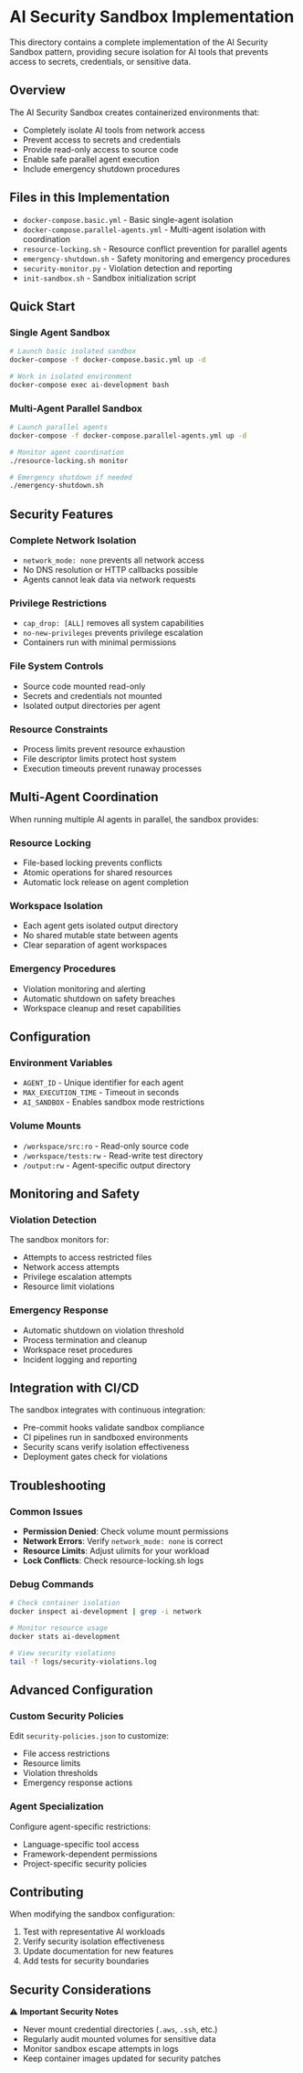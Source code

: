 # AI Security Sandbox Implementation

This directory contains a complete implementation of the AI Security Sandbox pattern, providing secure isolation for AI tools that prevents access to secrets, credentials, or sensitive data.

## Overview

The AI Security Sandbox creates containerized environments that:
- Completely isolate AI tools from network access
- Prevent access to secrets and credentials
- Provide read-only access to source code
- Enable safe parallel agent execution
- Include emergency shutdown procedures

## Files in this Implementation

- `docker-compose.basic.yml` - Basic single-agent isolation
- `docker-compose.parallel-agents.yml` - Multi-agent isolation with coordination
- `resource-locking.sh` - Resource conflict prevention for parallel agents
- `emergency-shutdown.sh` - Safety monitoring and emergency procedures
- `security-monitor.py` - Violation detection and reporting
- `init-sandbox.sh` - Sandbox initialization script

## Quick Start

### Single Agent Sandbox

```bash
# Launch basic isolated sandbox
docker-compose -f docker-compose.basic.yml up -d

# Work in isolated environment
docker-compose exec ai-development bash
```

### Multi-Agent Parallel Sandbox

```bash
# Launch parallel agents
docker-compose -f docker-compose.parallel-agents.yml up -d

# Monitor agent coordination
./resource-locking.sh monitor

# Emergency shutdown if needed
./emergency-shutdown.sh
```

## Security Features

### Complete Network Isolation
- `network_mode: none` prevents all network access
- No DNS resolution or HTTP callbacks possible
- Agents cannot leak data via network requests

### Privilege Restrictions
- `cap_drop: [ALL]` removes all system capabilities
- `no-new-privileges` prevents privilege escalation
- Containers run with minimal permissions

### File System Controls
- Source code mounted read-only
- Secrets and credentials not mounted
- Isolated output directories per agent

### Resource Constraints
- Process limits prevent resource exhaustion
- File descriptor limits protect host system
- Execution timeouts prevent runaway processes

## Multi-Agent Coordination

When running multiple AI agents in parallel, the sandbox provides:

### Resource Locking
- File-based locking prevents conflicts
- Atomic operations for shared resources
- Automatic lock release on agent completion

### Workspace Isolation
- Each agent gets isolated output directory
- No shared mutable state between agents
- Clear separation of agent workspaces

### Emergency Procedures
- Violation monitoring and alerting
- Automatic shutdown on safety breaches
- Workspace cleanup and reset capabilities

## Configuration

### Environment Variables
- `AGENT_ID` - Unique identifier for each agent
- `MAX_EXECUTION_TIME` - Timeout in seconds
- `AI_SANDBOX` - Enables sandbox mode restrictions

### Volume Mounts
- `/workspace/src:ro` - Read-only source code
- `/workspace/tests:rw` - Read-write test directory
- `/output:rw` - Agent-specific output directory

## Monitoring and Safety

### Violation Detection
The sandbox monitors for:
- Attempts to access restricted files
- Network access attempts
- Privilege escalation attempts
- Resource limit violations

### Emergency Response
- Automatic shutdown on violation threshold
- Process termination and cleanup
- Workspace reset procedures
- Incident logging and reporting

## Integration with CI/CD

The sandbox integrates with continuous integration:
- Pre-commit hooks validate sandbox compliance
- CI pipelines run in sandboxed environments
- Security scans verify isolation effectiveness
- Deployment gates check for violations

## Troubleshooting

### Common Issues
- **Permission Denied**: Check volume mount permissions
- **Network Errors**: Verify `network_mode: none` is correct
- **Resource Limits**: Adjust ulimits for your workload
- **Lock Conflicts**: Check resource-locking.sh logs

### Debug Commands
```bash
# Check container isolation
docker inspect ai-development | grep -i network

# Monitor resource usage
docker stats ai-development

# View security violations
tail -f logs/security-violations.log
```

## Advanced Configuration

### Custom Security Policies
Edit `security-policies.json` to customize:
- File access restrictions
- Resource limits
- Violation thresholds
- Emergency response actions

### Agent Specialization
Configure agent-specific restrictions:
- Language-specific tool access
- Framework-dependent permissions
- Project-specific security policies

## Contributing

When modifying the sandbox configuration:
1. Test with representative AI workloads
2. Verify security isolation effectiveness
3. Update documentation for new features
4. Add tests for security boundaries

## Security Considerations

⚠️ **Important Security Notes**
- Never mount credential directories (`.aws`, `.ssh`, etc.)
- Regularly audit mounted volumes for sensitive data
- Monitor sandbox escape attempts in logs
- Keep container images updated for security patches